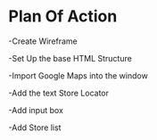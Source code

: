 # Plan Of Action

-Create Wireframe

-Set Up the base HTML Structure

-Import Google Maps into the window

-Add the text Store Locator

-Add input box

-Add Store list 
